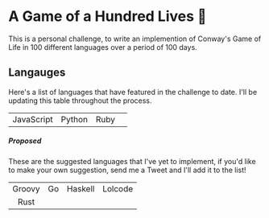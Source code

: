 # A Game of a Hundred Lives :100:

This is a personal challenge, to write an implemention of Conway's Game of Life
in 100 different languages over a period of 100 days.

## Langauges

Here's a list of languages that have featured in the challenge to date. I'll be
updating this table throughout the process.

|            |        |      |     |
| :--------: | :----: | :--: | :-: |
| JavaScript | Python | Ruby |     |

##### Proposed

These are the suggested languages that I've yet to implement, if you'd like to
make your own suggestion, send me a Tweet and I'll add it to the list!

|        |     |         |         |
| :----: | :-: | :-----: | :-----: |
| Groovy | Go  | Haskell | Lolcode |
|  Rust  |     |         |         |
